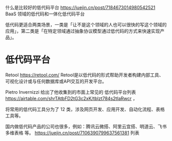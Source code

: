 




什么是比较好的低代码平台 https://juejin.cn/post/7184673014980542521 BaaS 领域的低代码和一体化低代码平台



低代码更适合两类场景，一类是「让不是这个领域的人也可以很快的写这个领域的应用」，第二类是「在特定领域通过抽象协议模型通过低代码的方式来快速实现产品」。

# 低代码平台


Retool https://retool.com/
Retool是以低代码的形式帮助开发者构建内部工具、可视化设计或与任何数据库或API交互的开发平台。


Pietro Invernizzi 给出了他收集到的市面上常见的 低代码平台列表 https://airtable.com/shrTAtbFD2tG3c2xK/tblzt784s2tIaRwcr ，

将常用的低代码工具分为了 12 类，涉及网页开发、应用开发、自动化流程、表格工具等。

国内做低代码产品的公司也很多，例如：腾讯云微搭、阿里云宜搭、明道云、飞书多维表格 等。
https://juejin.cn/post/7106390799637561381 列表



















